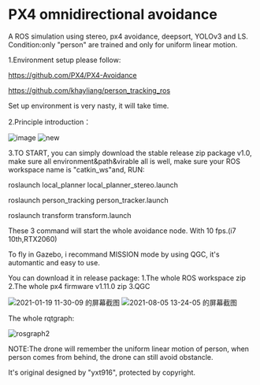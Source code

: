 # PX4 omnidirectional avoidance

A ROS simulation using stereo, px4 avoidance, deepsort, YOLOv3 and LS. Condition:only "person" are trained and only for uniform linear motion.

1.Environment setup please follow:

https://github.com/PX4/PX4-Avoidance

https://github.com/khayliang/person_tracking_ros

Set up environment is very nasty, it will take time.


2.Principle introduction：


![image](https://user-images.githubusercontent.com/68857748/128591008-d3dd80b7-47fa-419b-9026-7fdec664d27a.png)
![new](https://user-images.githubusercontent.com/68857748/128595097-4595614c-ef4a-413c-99ab-49be4e01392f.gif)










3.TO START, you can simply download the stable release zip package v1.0, make sure all environment&path&virable all is well, make sure your ROS workspace name is "catkin_ws"and, 
RUN:






roslaunch local_planner local_planner_stereo.launch

roslaunch person_tracking person_tracker.launch

roslaunch transform transform.launch


These 3 command will start the whole avoidance node. With 10 fps.(i7 10th,RTX2060)


To fly in Gazebo, i recommand MISSION mode by using QGC, it's automantic and easy to use.

You can download it  in release package:  1.The whole ROS workspace zip  2.The whole px4 firmware v1.11.0 zip  3.QGC



![2021-01-19 11-30-09 的屏幕截图](https://user-images.githubusercontent.com/68857748/128594676-048c3bd6-3a82-4bbe-8e8a-e66d8920c02c.png)
![2021-08-05 13-24-05 的屏幕截图](https://user-images.githubusercontent.com/68857748/128594679-ba38924c-3e5a-4be3-b4fd-8e8c52591f43.png)







The whole rqtgraph:


![rosgraph2](https://user-images.githubusercontent.com/68857748/128590767-d5ad1ddc-9984-4fa8-95e1-188ff2cb8ec1.png)


NOTE:The drone will remember the uniform linear motion of person, when person comes from behind, the drone can still avoid obstancle.


It's original designed by "yxt916", protected by copyright.
